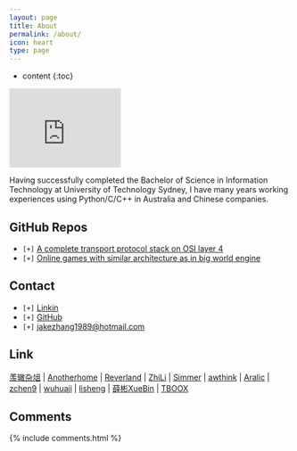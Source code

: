 ```yaml
---
layout: page
title: About
permalink: /about/
icon: heart
type: page
---
```


* content
{:toc}


<iframe src="https://githubbadge.appspot.com/Kiddinglife?s=1" style="border: 0;height: 142px;width: 200px;overflow: hidden;" frameBorder="0"></iframe>

Having successfully completed the Bachelor of Science in Information Technology at University of Technology Sydney, 
I have many years working experiences using Python/C/C++ in Australia and Chinese companies.

##  GitHub Repos
* `[+]` [A complete transport protocol stack on OSI layer 4](https://github.com/Kiddinglife/geconet/tree/dev)
* `[+]` [Online games with similar architecture as in big world engine](https://github.com/Kiddinglife/gecoengine/tree/dev)

## Contact

* `[+]` [Linkin](www.linkedin.com/in/kiddinglife)
* `[+]` [GitHub](https://github.com/kiddinglife)
* `[+]` jakezhang1989@hotmail.com

## Link

[羡辙杂俎](http://zhangwenli.com/blog) \| [Anotherhome](https://www.anotherhome.net) \| [Reverland](http://reverland.org/) \| [ZhiLi](http://lizhipower.github.io/) \| [Simmer](http://simmer-jun.github.io/) \| [awthink](http://awthink.net/) \| [Aralic](http://aralic.github.io/) \| [zchen9](http://www.chen9.info/) \| [wuhuaji](http://wuhuaji.me/) \| [lisheng](http://www.lishengcn.cn/) \| [薛彬XueBin](http://axuebin.com/blog/) \| [TBOOX](http://www.tboox.org/cn/)

## Comments

{% include comments.html %}
